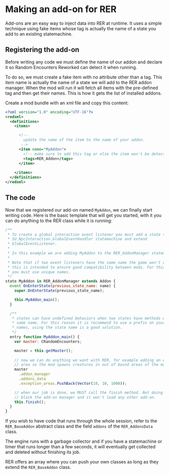 # Making an add-on for RER
Add-ons are an easy way to inject data into RER at runtime. It uses a simple
technique using fake items whose tag is actually the name of a state you add to
an existing statemachine.

## Registering the add-on
Before writing any code we must define the name of our addon and declare it so
Random Encounters Reworked can detect it when running.

To do so, we must create a fake item with no attribute other than a tag. This
item name is actually the name of a state we will add to the RER addon manager.
When the mod will run it will fetch all items with the pre-defined tag and then
get their names. This is how it gets the list of installed addons.

Create a mod bundle with an xml file and copy this content:
```xml
<?xml version="1.0" encoding="UTF-16"?>
<redxml>
  <definitions>
    <items>

      <!--
        update the name of the item to the name of your addon.
       -->
      <item name="MyAddon">
        <!-- make sure to add this tag or else the item won't be detected -->
        <tags>RER_Addon</tags>
      </item>
      
    </items>
  </definitions>
</redxml>
```

## The code
Now that we registered our add-on named `MyAddon`, we can finally start writing
code. Here is the basic template that will get you started, with it you can do
anything to the RER class while it is running:
```js
/**
 * To create a global interaction event listener you must add a state to the 
 * SU_NpcInteraction_GlobalEventHandler statemachine and extend
 * GlobalEventListener.
 *
 * In this example we are adding MyAddon to the RER_AddonManager statemachine.
 *
 * Note that if two event listeners have the same name the game won't compile,
 * this is intended to ensure good compatibility between mods. For this reason
 * you must use unique names.
 */ 
state MyAddon in RER_AddonManager extends Addon {
  event OnEnterState(previous_state_name: name) {
    super.OnEnterState(previous_state_name);

    this.MyAddon_main();
  }

  /**
   * states can have undefined behaviors when two states have methods with the
   * same name. For this reason it is recommend to use a prefix on your function
   * names, using the state name is a good solution.
   */
  entry function MyAddon_main() {
    var master: CRandomEncounters;

    master = this.getMaster();
    
    // now we can do anything we want with RER, for example adding an exception
    // area so the mod spawns creatures in out of bound areas of the map:
    master
      .addon_manager
      .addons_data
      .exception_areas.PushBack(Vector(10, 10, 1000));

    // when our job is done, we MUST call the finish method. Not doing so will
    // block the add-on manager and it won't load any other add-on.
    this.finish();
  }
}
```

If you wish to have code that runs through the whole session, refer to
the `RER_BaseAddon` abstract class and the field `addons` of the `RER_AddonsData`
class.

The engine runs with a garbage collector and if you have a statemachine or timer
that runs longer than a few seconds, it will eventually get collected and deleted
without finishing its job.

RER offers an array where you can push your own classes as long as they extend
the `RER_BaseAddon` class.